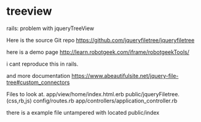 # treeview
rails: problem with jqueryTreeView


Here is the source Git repo
https://github.com/jqueryfiletree/jqueryfiletree

here is a demo page
http://learn.robotgeek.com/iframe/robotgeekTools/

i cant reproduce this in rails.

and more documentation
https://www.abeautifulsite.net/jquery-file-tree#custom_connectors


Files to look at.
app/view/home/index.html.erb
public/jqueryFiletree.(css,rb,js)
config/routes.rb
app/controllers/application_controller.rb

there is a example file untampered with located public/index

